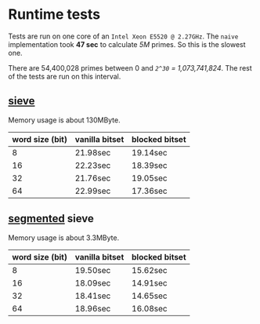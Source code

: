 # Runtime tests
Tests are run on one core of an `Intel Xeon E5520 @ 2.27GHz`.
The `naive` implementation took **47 sec** to calculate *5M* primes.
So this is the slowest one.

There are 54,400,028 primes between 0 and *`2^30` = 1,073,741,824*.
The rest of the tests are run on this interval.

## [sieve](https://en.wikipedia.org/wiki/Sieve_of_Eratosthenes) 
Memory usage is about 130MByte.

| word size (bit) | vanilla bitset | blocked bitset |
| --- | --- | --- |
| 8 | 21.98sec | 19.14sec |
| 16| 22.23sec | 18.39sec |
|32 | 21.76sec | 19.05sec |
|64 | 22.99sec | 17.36sec |

## [segmented](https://en.wikipedia.org/wiki/Sieve_of_Eratosthenes#Segmented_sieve) sieve
Memory usage is about 3.3MByte.

| word size (bit) | vanilla bitset | blocked bitset |
| --- | --- | --- |
| 8 | 19.50sec | 15.62sec |
| 16| 18.09sec | 14.91sec |
|32 | 18.41sec | 14.65sec |
|64 | 18.96sec | 16.08sec |
